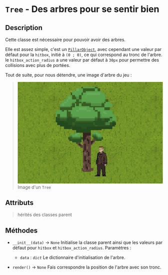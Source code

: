 # `Tree` - Des arbres pour se sentir bien

## Description

Cette classe est nécessaire pour pouvoir avoir des arbres.

Elle est assez simple, c'est un [`PillarObject`](../basics/pillar_object.md), avec cependant une valeur par défaut pour la `hitbox`, initié à `(0 ; 0)`, ce qui correspond au tronc de l'arbre. le `hitbox_action_radius` a une valeur par défaut à `30px` pour permettre des collisions avec plus de portées.

Tout de suite, pour nous détendre, une image d'arbre du jeu :

> ![Exemple](../../../exemples/tree_1.png)
> Image d'un `Tree`

## Attributs
> hérités des classes parent

## Méthodes
- `__init__(data)` &rarr; `None`
  Initialise la classe parent ainsi que les valeurs par défaut pour `hitbox` et `hitbox_action_radius`.
  Paramètres :
  * `data` : *`dict`*
  Le dictionnaire d'initialisation de l'arbre.

- `render()` &rarr; `None`
  Fais correspondre la position de l'arbre avec son tronc.

